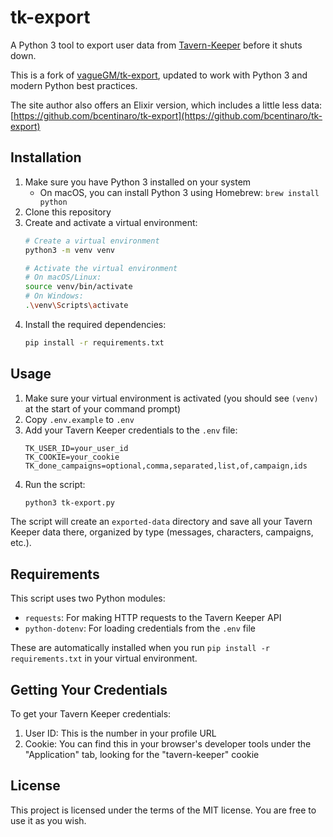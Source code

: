 # tk-export

A Python 3 tool to export user data from [Tavern-Keeper](https://www.tavern-keeper.com) before it shuts down.

This is a fork of [vagueGM/tk-export](https://github.com/vagueGM/tk-export), updated to work with Python 3 and modern Python best practices.

The site author also offers an Elixir version, which includes a little less data:
[https://github.com/bcentinaro/tk-export](https://github.com/bcentinaro/tk-export)

## Installation

1. Make sure you have Python 3 installed on your system
   - On macOS, you can install Python 3 using Homebrew: `brew install python`
2. Clone this repository
3. Create and activate a virtual environment:
   ```bash
   # Create a virtual environment
   python3 -m venv venv
   
   # Activate the virtual environment
   # On macOS/Linux:
   source venv/bin/activate
   # On Windows:
   .\venv\Scripts\activate
   ```
4. Install the required dependencies:
   ```bash
   pip install -r requirements.txt
   ```

## Usage

1. Make sure your virtual environment is activated (you should see `(venv)` at the start of your command prompt)
2. Copy `.env.example` to `.env`
3. Add your Tavern Keeper credentials to the `.env` file:
   ```
   TK_USER_ID=your_user_id
   TK_COOKIE=your_cookie
   TK_done_campaigns=optional,comma,separated,list,of,campaign,ids
   ```
4. Run the script:
   ```bash
   python3 tk-export.py
   ```

The script will create an `exported-data` directory and save all your Tavern Keeper data there, organized by type (messages, characters, campaigns, etc.).

## Requirements

This script uses two Python modules:
- `requests`: For making HTTP requests to the Tavern Keeper API
- `python-dotenv`: For loading credentials from the `.env` file

These are automatically installed when you run `pip install -r requirements.txt` in your virtual environment.

## Getting Your Credentials

To get your Tavern Keeper credentials:
1. User ID: This is the number in your profile URL
2. Cookie: You can find this in your browser's developer tools under the "Application" tab, looking for the "tavern-keeper" cookie

## License

This project is licensed under the terms of the MIT license.
You are free to use it as you wish.
